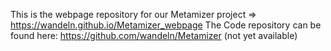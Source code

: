 This is the webpage repository for our Metamizer project => https://wandeln.github.io/Metamizer_webpage
The Code repository can be found here: https://github.com/wandeln/Metamizer (not yet available)
